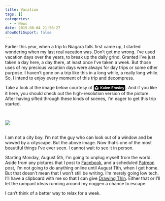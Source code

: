 ```yaml
---
title: Vacation
tags: []
categories:
  - - News
date: 2019-08-04 21:56:27
showKofiSuport: false
---
```


Earlier this year, when a trip to Niagara falls first came up, I started wondering when my last real vacation was. Don’t get me wrong. I’ve used vacation days over the years, to break up the daily grind. Granted I’ve just taken a day here, a day there, at least once I’ve taken a week. But those uses of my precious vacation days were always for day trips or some other purpose. I haven’t gone on a trip like this in a long while, a really long while. So, I intend to enjoy every moment of this trip and decompress.<!-- more -->

Take a look at the image below courtesy of <a style="background-color:black;color:white;text-decoration:none;margin-right:1px;font-family:-apple-system, BlinkMacSystemFont, &quot;San Francisco&quot;, &quot;Helvetica Neue&quot;, Helvetica, Ubuntu, Roboto, Noto, &quot;Segoe UI&quot;, Arial, sans-serif;font-size:12px;font-weight:bold;line-height:1.2;display:inline-block;border-radius:3px" href="https://unsplash.com/@kalenemsley?utm_medium=referral&amp;utm_campaign=photographer-credit&amp;utm_content=creditBadge" target="_blank" rel="noopener noreferrer" title="Download free do whatever you want high-resolution photos from Kalen Emsley"><span style="display:inline-block;padding:2px 3px"><svg xmlns="http://www.w3.org/2000/svg" style="height:12px;width:auto;position:relative;vertical-align:middle;top:-2px;fill:white" viewBox="0 0 32 32"><title>unsplash-logo</title><path d="M10 9V0h12v9H10zm12 5h10v18H0V14h10v9h12v-9z"></path></svg></span><span style="display:inline-block;padding:2px 3px">Kalen Emsley</span></a>. And if you like it here, you should check out the high-resolution version of the picture. After having sifted through these kinds of scenes, I’m eager to get this trip started.

<br /><div class="center">![](./niagara-falls.png)</div><br />

I am not a city boy. I’m not the guy who can look out of a window and be wowed by a cityscape. But the above image. Now that’s one of the most beautiful things I’ve ever seen. I cannot wait to see it in person.

Starting Monday, August 5th, I’m going to unplug myself from the world.  Aside from any pictures that I post to [Facebook](https://www.facebook.com/steven.patrick.meehan), and a scheduled [Patreon](https://www.patreon.com/stevenpmeehan) post, I’m not going to do anything online until August 11th, when I get home. But that doesn’t mean that I won’t still be writing. I’m merely going low tech. I’ll have a clipboard with me so that I can give [Drawing Thin](https://www.stevenmeehan.com/writing/forgers/drawing-thin). Either that or I’ll let the rampant ideas running around my noggen a chance to escape.

I can’t think of a better way to relax for a week.
